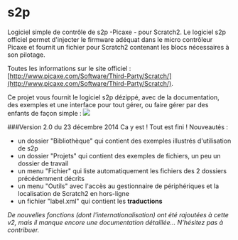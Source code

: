 s2p
===

Logiciel simple de contrôle de s2p -Picaxe - pour Scratch2.
Le logiciel s2p officiel permet d'injecter le firmware adéquat dans le micro contrôleur Picaxe et fournit un fichier pour Scratch2 contenant les blocs nécessaires à son pilotage.

Toutes les informations sur le site officiel : [http://www.picaxe.com/Software/Third-Party/Scratch/](http://www.picaxe.com/Software/Third-Party/Scratch/).

Ce projet vous fournit le logiciel s2p dézippé, avec de la documentation, des exemples et une interface pour tout gérer, ou faire gérer par des enfants de façon simple :
![](https://github.com/technologiescollege/s2p/raw/master/aide/Capture_s2p_EXE.JPG)

###Version 2.0 du 23 décembre 2014
Ca y est ! Tout est fini ! Nouveautés :
- un dossier "Bibliothèque" qui contient des exemples illustrés d'utilisation de s2p
- un dossier "Projets" qui contient des exemples de fichiers, un peu un dossier de travail
- un menu "Fichier" qui liste automatiquement les fichiers des 2 dossiers précédemment décrits
- un menu "Outils" avec l'accès au gestionnaire de périphériques et la localisation de Scratch2 en hors-ligne
- un fichier "label.xml" qui contient les **traductions**


_De nouvelles fonctions (dont l'internationalisation) ont été rajoutées à cette v2, mais il manque encore une documentation détaillée...
N'hésitez pas à contribuer._